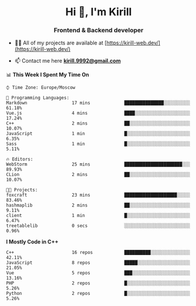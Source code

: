 <h1 align="center">Hi 👋, I'm Kirill</h1>
<h3 align="center">Frontend & Backend developer</h3>

- 👨‍💻 All of my projects are available at [https://kirill-web.dev/](https://kirill-web.dev/)

- 📫 Contact me here **kirill.9992@gmail.com**











<!--START_SECTION:waka-->
📊 **This Week I Spent My Time On** 

```text
⌚︎ Time Zone: Europe/Moscow

💬 Programming Languages: 
Markdown                 17 mins             ███████████████░░░░░░░░░░   61.18% 
Vue.js                   4 mins              ████░░░░░░░░░░░░░░░░░░░░░   17.24% 
C++                      2 mins              ██░░░░░░░░░░░░░░░░░░░░░░░   10.07% 
JavaScript               1 min               █░░░░░░░░░░░░░░░░░░░░░░░░   6.35% 
Sass                     1 min               █░░░░░░░░░░░░░░░░░░░░░░░░   5.11%

🔥 Editors: 
WebStorm                 25 mins             ██████████████████████░░░   89.93% 
CLion                    2 mins              ██░░░░░░░░░░░░░░░░░░░░░░░   10.07%

🐱‍💻 Projects: 
foxcraft                 23 mins             ████████████████████░░░░░   83.46% 
hashmaplib               2 mins              ██░░░░░░░░░░░░░░░░░░░░░░░   9.11% 
client                   1 min               █░░░░░░░░░░░░░░░░░░░░░░░░   6.47% 
treetablelib             0 secs              ░░░░░░░░░░░░░░░░░░░░░░░░░   0.96%

```

**I Mostly Code in C++** 

```text
C++                      16 repos            ██████████░░░░░░░░░░░░░░░   42.11% 
JavaScript               8 repos             █████░░░░░░░░░░░░░░░░░░░░   21.05% 
Vue                      5 repos             ███░░░░░░░░░░░░░░░░░░░░░░   13.16% 
PHP                      2 repos             █░░░░░░░░░░░░░░░░░░░░░░░░   5.26% 
Python                   2 repos             █░░░░░░░░░░░░░░░░░░░░░░░░   5.26%

```



<!--END_SECTION:waka-->
